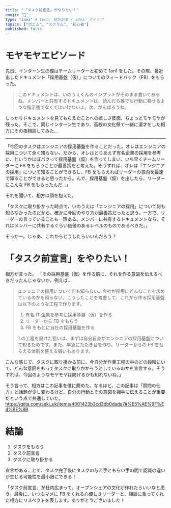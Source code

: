 ```yaml
---
title: "「タスク前宣言」がやりたい！"
emoji: "🐣"
type: "idea" # tech: 技術記事 / idea: アイデア
topics: ["ポエム", "スクラム", "初心者"]
published: false
---
```


# モヤモヤエピソード

先日、インターン生の僕はチームリーダーと初めて 1on1 をした。その際、最近出したドキュメント「採用基盤（仮）」についてのフィードバック（FB）をもらった。

> このドキュメントは、いのうえくんのインプットがそのまま書いてあるね。メンバーと共有するドキュメントは、読んだら誰でも行動に移せるような指示書でなくてはいけないよ。次、がんばろうね。

しっかりドキュメントを見てもらえたことへの嬉しさ反面、ちょっとモヤモヤが残った。そこで、同じインターン生であり、高校の文化祭で一緒に漫才をした相方にその夜相談してみた...

---

「今回のタスクはエンジニアの採用基盤を作ることだった。オレはエンジニアの採用について全く知らない。だから、オレはとりあえず有名企業の採用を参考に、というかほぼパクって採用基盤（仮）を作ってしまい、いち早くチームリーダーに FB をもらうことが最善策だと考えた。そうすれば、オレは『エンジニアの採用』について知ることができるし、FB をもらえればリーダーの意向を最速で知ることができると思ったから。んで、採用基盤（仮）を出したら、リーダーにこんな FB をもらったんだ…」

それを聞いて、相方は頭を抱えた。

「タスクに取り掛かった時点で、いのうえは「エンジニアの採用」について何も知らなかったのだから、確かに今回のやり方が最善策だったと思う。一方で、リーダーの言っていることも一理ある。メンバーに共有するドキュメントなら、それはメンバーに共有するぐらい価値のあるレベルのものであるべきだ。」

そっかー。じゃあ、これからどうしたらいいんだろう？

# 「タスク前宣言」をやりたい！

相方が言った。
「その採用基盤（仮）を作る前に、それを作る意図を伝えるべきだったんじゃないか。例えば…

> エンジニアの採用について何も知らない。会社が採用にどんなことを求めているのかも知らない。こうしたことを考慮して、これから作る採用基盤は以下のような工程で作ります。
>
> 1.  有名 IT 企業を参考に採用基盤（仮）を作る
> 2.  リーダーから FB をもらう
> 3.  FB をもとに自社の採用基盤を作る
>
> 1 の工程を設けた狙いは、まずは自分自身がエンジニアの採用基盤について知るためです。また、早急にたたき台を作り、リーダーからの FB をもらえる体制を整える狙いもあります。

こんな感じで、タスクに取り掛かる前に、今自分が作業工程の中のどの段階にいて、どんな意図をもってタスクに取りかかろうとしているのかを宣言する。そうすれば、今回のようなモヤモヤは防げるかも知れないね。」

そう言って、相方はこの記事を僕に薦めた。なるほど、この記事は「質問の仕方」と話題が少し変わるけど、自分の行動とその意図を相手に伝えることが重要だという点で共通していた。
https://qiita.com/seki_uk/items/4001423b3cd3db0dada7#%E5%AE%9F%E4%BE%8B

# 結論

1. タスクをもらう
2. タスク前宣言
3. タスクに取り掛かる

宣言があることで、タスク完了後にタスクの与え手ともらい手の間で認識の違いが生じる可能性を最小限にできる！

「タスク前宣言」が社内広まって、オープンシェアの文化が作れたらいいなと思う。最後に、いつもマメに FB をくれる心優しきリーダーと、相談に乗ってくれた相方にリスペクトを表します。ありがとうございました！
